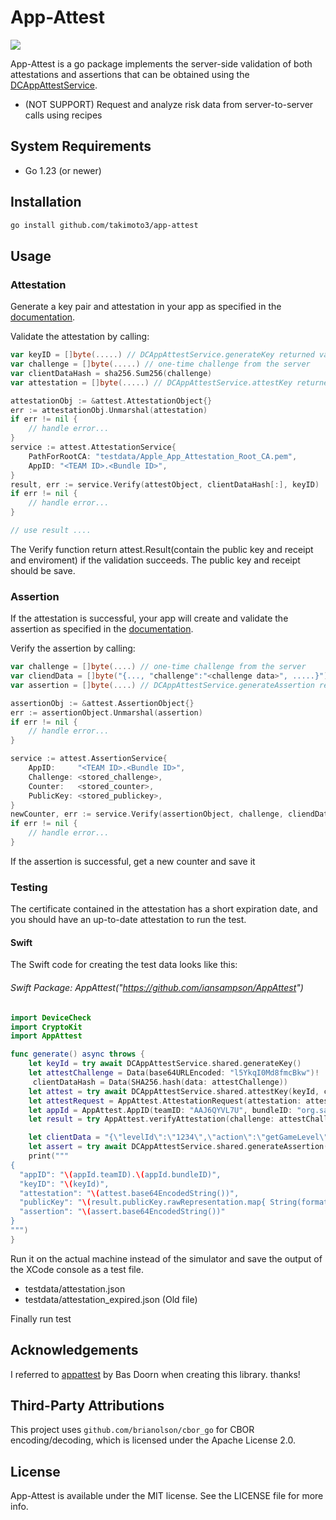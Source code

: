 # App-Attest
[![](https://img.shields.io/badge/go-%3E%3D%201.23-blue)](#Installation)

App-Attest is a go package implements the server-side validation of both attestations and assertions that can be obtained using the [DCAppAttestService](https://developer.apple.com/documentation/devicecheck/dcappattestservice).
 * (NOT SUPPORT) Request and analyze risk data from server-to-server calls using recipes

## System Requirements

* Go 1.23 (or newer)

## Installation
```sh
go install github.com/takimoto3/app-attest
```


## Usage

### Attestation
Generate a key pair and attestation in your app as specified in the [documentation](https://developer.apple.com/documentation/devicecheck/establishing_your_app_s_integrity).

Validate the attestation by calling:
```go
var keyID = []byte(.....) // DCAppAttestService.generateKey returned value and base64.StdEncoding.DecodeString
var challenge = []byte(.....) // one-time challenge from the server
var clientDataHash = sha256.Sum256(challenge)
var attestation = []byte(.....) // DCAppAttestService.attestKey returned value

attestationObj := &attest.AttestationObject{}
err := attestationObj.Unmarshal(attestation)
if err != nil {
    // handle error...
}
service := attest.AttestationService{
    PathForRootCA: "testdata/Apple_App_Attestation_Root_CA.pem",
    AppID: "<TEAM ID>.<Bundle ID>",
}
result, err := service.Verify(attestObject, clientDataHash[:], keyID)
if err != nil {
    // handle error...
}

// use result ....
```

The Verify function return attest.Result(contain the public key and receipt and enviroment) if the validation succeeds. The public key and receipt should be save.

### Assertion

If the attestation is successful, your app will create and validate the assertion as specified in the [documentation](https://developer.apple.com/documentation/devicecheck/establishing_your_app_s_integrity).

Verify the assertion by calling:
```go
var challenge = []byte(....) // one-time challenge from the server
var cliendData = []byte("{..., "challenge":"<challenge data>", .....}") // client request(JSON data case)
var assertion = []byte(....) // DCAppAttestService.generateAssertion returned value

assertionObj := &attest.AssertionObject{}
err := assertionObject.Unmarshal(assertion)
if err != nil {
    // handle error...
}

service := attest.AssertionService{
    AppID:     "<TEAM ID>.<Bundle ID>",
    Challenge: <stored_challenge>,
	Counter:   <stored_counter>,
	PublicKey: <stored_publickey>,
}
newCounter, err := service.Verify(assertionObject, challenge, cliendData)
if err != nil {
    // handle error...
}
```
If the assertion is successful, get a new counter and save it

### Testing

The certificate contained in the attestation has a short expiration date, and you should have an up-to-date attestation to run the test.

#### Swift
The Swift code for creating the test data looks like this:
###### Swift Package: AppAttest("https://github.com/iansampson/AppAttest")
```swift
import DeviceCheck
import CryptoKit
import AppAttest

func generate() async throws {
    let keyId = try await DCAppAttestService.shared.generateKey()
    let attestChallenge = Data(base64URLEncoded: "l5YkqI0Md8fmcBkw")!
     clientDataHash = Data(SHA256.hash(data: attestChallenge))
    let attest = try await DCAppAttestService.shared.attestKey(keyId, clientDataHash: clientDataHash)
    let attestRequest = AppAttest.AttestationRequest(attestation: attest, keyID: Data(base64Encoded: keyId)!)
    let appId = AppAttest.AppID(teamID: "AAJ6QYVL7U", bundleID: "org.sample.AttestSample")
    let result = try AppAttest.verifyAttestation(challenge: attestChallenge, request: attestRequest, appID: appId)

    let clientData = "{\"levelId\":\"1234\",\"action\":\"getGameLevel\",\"challenge\":\"bBjeLwdQD4KYRpzL\"}".data(using: .utf8)
    let assert = try await DCAppAttestService.shared.generateAssertion(keyId, clientDataHash: Data(SHA256.hash(data: clientData!)))
    print("""
{
  "appID": "\(appId.teamID).\(appId.bundleID)",
  "keyID": "\(keyId)",
  "attestation": "\(attest.base64EncodedString())",
  "publicKey": "\(result.publicKey.rawRepresentation.map{ String(format: "%02hhx", $0)}.joined())",
  "assertion": "\(assert.base64EncodedString())"
}
""")
}
```
Run it on the actual machine instead of the simulator and save the output of the XCode console as a test file.
* testdata/attestation.json
* testdata/attestation_expired.json (Old file)

Finally run test

## Acknowledgements

I referred to [appattest](https://github.com/bas-d/appattest) by Bas Doorn when creating this library. thanks!


## Third-Party Attributions

This project uses `github.com/brianolson/cbor_go` for CBOR encoding/decoding, which is licensed under the Apache License 2.0.

## License
App-Attest is available under the MIT license. See the LICENSE file for more info.
